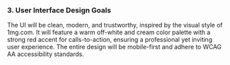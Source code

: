 ### **3. User Interface Design Goals**

The UI will be clean, modern, and trustworthy, inspired by the visual style of 1mg.com. It will feature a warm off-white and cream color palette with a strong red accent for calls-to-action, ensuring a professional yet inviting user experience. The entire design will be mobile-first and adhere to WCAG AA accessibility standards.
